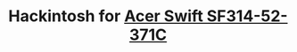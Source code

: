 <!-- markdownlint-disable MD033 -->
<div align="center">

# Hackintosh for [Acer Swift SF314-52-371C]

</div>

[Acer Swift SF314-52-371C]: https://snlookup.com/acer-swift-sf314-52-ultra-thin-nx-gplal-003-p110150

